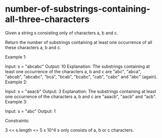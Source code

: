# number-of-substrings-containing-all-three-characters 
Given a string s consisting only of characters a, b and c.

Return the number of substrings containing at least one occurrence of all these characters a, b and c.

 

Example 1:

Input: s = "abcabc"
Output: 10
Explanation: The substrings containing at least one occurrence of the characters a, b and c are "abc", "abca", "abcab", "abcabc", "bca", "bcab", "bcabc", "cab", "cabc" and "abc" (again). 
Example 2:

Input: s = "aaacb"
Output: 3
Explanation: The substrings containing at least one occurrence of the characters a, b and c are "aaacb", "aacb" and "acb". 
Example 3:

Input: s = "abc"
Output: 1
 

Constraints:

3 <= s.length <= 5 x 10^4
s only consists of a, b or c characters.
